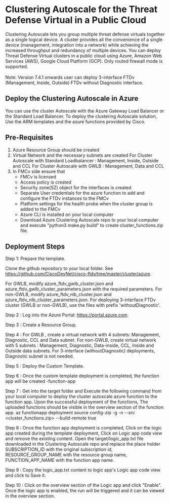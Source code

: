 # Clustering Autoscale for the Threat Defense Virtual in a Public Cloud
Clustering Autoscale lets you group multiple threat defense virtuals together as a single logical device. A cluster provides all the convenience of a single device (management, integration into a network) while achieving the increased throughput and redundancy of multiple devices. You can deploy Threat Defense Virtual clusters in a public cloud using Azure, Amazon Web Services (AWS), Google Cloud Platform (GCP). Only routed firewall mode is supported.<br>
<br>
Note: Version 7.4.1 onwards user can deploy 3-interface FTDv (Management, Inside, Outside) FTDv without Diagnostic interface.<br>


## Deploy the Clustering Autoscale in Azure
You can use the cluster Autoscale with the Azure Gateway Load Balancer or the Standard Load Balancer. To deploy the clustering Autoscale solution, Use the ARM templates and the azure functions provided by Cisco.

## Pre-Requisites
1. Azure Resource Group should be created
2. Virtual Network and the necessary subnets are created
    For Cluster Autoscale with Standard Loadbalancer : Management, Inside, Outside and CCL
    For Cluster Autoscale with GWLB : Management, Data and CCL
3. In FMCv side ensure that
    - FMCv is licensed
    - Access policy is created 
    - Security zone(SZ) object for the interfaces is created
    - Separate User credentials for the azure function to add and configure the FTDv instances to the FMCv
    - Platform settings for the health probe when the cluster group is added to the FMCv
    - Azure CLI is installed on your local computer
    - Download Azure Clustering Autoscale repo to your local computer and execute "python3 make.py build" to create cluster_functions.zip file.

## Deployment Steps

Step 1: Prepare the template.

Clone the github repository to your local folder. See https://github.com/CiscoDevNet/cisco-ftdv/tree/master/cluster/azure.

For GWLB, modify azure_ftdv_gwlb_cluster.json and azure_ftdv_gwlb_cluster_parameters.json with the required parameters. For non-GWLB, modify azure_ftdv_nlb_cluster.json and azure_ftdv_nlb_cluster_parameters.json.
For deploying 3-interface FTDv cluster (GWLB or non-GWLB), use the files with prefix 'withoutDiagnostic'. 

Step 2 : Log into the Azure Portal: https://portal.azure.com.

Step 3 : Create a Resource Group.

Step 4 : For GWLB , create a virtual network with 4 subnets: Management, Diagnostic, CCL and Data subnet. For non-GWLB, create virtual network with 5 subnets : Management, Diagnostic, Data-inside, CCL, Inside and Outside data subnets. 
For 3-interface (withoutDiagnostic) deployments, Diagnostic subnet is not needed. 

Step 5 : Deploy the Custom Template.

Step 6 : Once the custom template deployment is completed, the function app will be created <resourceNamePrefix>-function-app

Step 7 : Get into the target folder and Execute the following command from your local computer to deploy the cluster autoscale azure function to the function app. Upon the successful deployment of the functions, The uploaded functions should be visible in the overview section of the function app.
        az functionapp deployment source config-zip -g <Resource Group Name> -n <Function App Name> --src <cluster_functions.zip> --build-remote true

Step 8 : Once the function app deployment is completed, Click on the logic app created during the template deployment, Click on Logic app code view and remove the existing content. Open the target/logic_app.txt file downloaded in the Clustering Autoscale repo and replace the place holder SUBSCRIPTION_ID with the original subscription id, RESOURCE_GROUP_NAME with the resource group name, FUNCTION_APP_NAME with the function app name.

Step 9 : Copy the logic_app.txt content to logic app's  Logic app code view and click to Save it.

Step 10 : Click on the overview section of the Logic app and click "Enable". Once the logic app is enabled, the run will be triggered and it can be viewed in the overview section.
